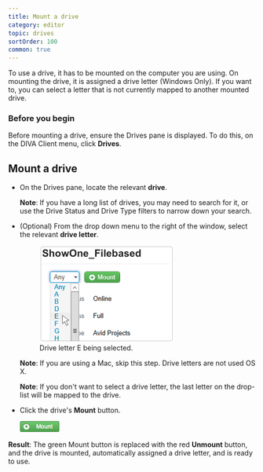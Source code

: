 ```yaml
---
title: Mount a drive
category: editor
topic: drives
sortOrder: 100
common: true
---
```


To use a drive, it has to be mounted on the computer you are using. On mounting the drive, it is assigned a drive letter (Windows Only). If you want to, you can select a letter that is not currently mapped to another mounted drive.

### Before you begin

Before mounting a drive, ensure the Drives pane is displayed. To do this, on the DIVA Client menu, click **Drives**.

## Mount a drive

<ul>

  <li>
    On the Drives pane, locate the relevant <strong>drive</strong>.
    <p class="note"><strong>Note</strong>: If you have a long list of drives, you may need to search for it, or use the Drive Status and Drive Type filters to narrow down your search.</p>
  </li>

  <li>
    (Optional) From the drop down menu to the right of the window, select the relevant <strong>drive letter</strong>.
    <figure>
      <img src="/images/v2/client/select-drive-letter-01.png" alt="Drive letter"/>
      <figcaption>Drive letter E being selected.</figcaption>
    </figure>
    <p class="note"><strong>Note</strong>: If you are using a Mac, skip this step. Drive letters are not used OS X.</p>
    <p class="note"><strong>Note</strong>: If you don't want to select a drive letter, the last letter on the drop-list will be mapped to the drive.</p>
  </li>

  <li>
    Click the drive's <i class="fa fa-plus-circle"></i> <strong>Mount</strong> button.
    <p><img src="/images/v2/client/mount-button.png" alt="Mount button"/></p>
  </li>

</ul>

<p class="tip tip--result">
  <strong>Result</strong>:
  The green Mount button is replaced with the red <i class="fa fa-minus-circle"></i> <strong>Unmount</strong> button, and the drive is mounted, automatically assigned a drive letter, and is ready to use.
</p>
